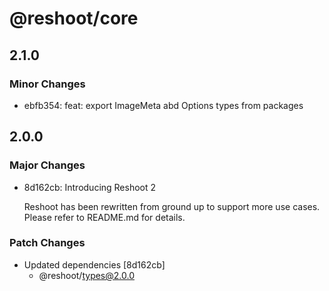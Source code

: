 # @reshoot/core

## 2.1.0

### Minor Changes

- ebfb354: feat: export ImageMeta abd Options types from packages

## 2.0.0

### Major Changes

- 8d162cb: Introducing Reshoot 2

  Reshoot has been rewritten from ground up to support more use cases. Please refer to README.md for details.

### Patch Changes

- Updated dependencies [8d162cb]
  - @reshoot/types@2.0.0
